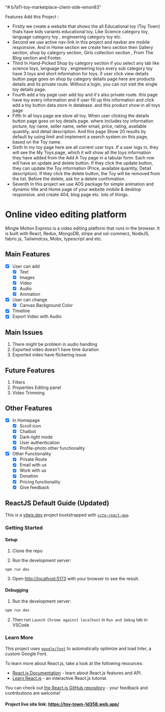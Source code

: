 "# b7a11-toy-marketplace-client-side-emon83" 

Features Add this Project : 
 * Firstly we create a website that shows the all Educational toy (Toy Town) thats have kids variants educational toy. Like Science category toy, language category toy , engineering category toy etc.
 * Second we use active nav-link in this project and navbar are mobile responsive. And in Home section we create hero section then Gallery section, shop by category section, Girls collection section , From The Blog section and Footer.
 * Third In Hand-Picked Shop by category section if you select any tab like science toys, language toy , engineering toys every sub category toy have 3 toys and short information for toys. if user click view details button page goes on shop by category details page here are products details and its private route. Without a login, you can not visit the single toy details page.
 * Fourth add a toy page user add toy and it's also private route. this page have toy every information and if user fill up this information and click add a toy button data store in database. and this product show in all toys page
 * Fifth In all toys page are store all toy. When user clicking the details button page goes on toy details page. where includes toy information picture, toy name, seller name, seller email, price, rating, available quantity, and detail description. And this page Show 20 results by default by using limit and implement a search system on this page, based on the Toy name.
 * Sixth In my toy page here are all current user  toys .If a user logs in, they will see the My Toys page, which it will show all the toys information they have added from the Add A Toy page in a tabular form. Each row will have an update and delete button.  If they click the update button, they can update the Toy information (Price, available quantity, Detail description). If they click the delete button, the Toy will be removed from the list. Before the delete, ask for a delete confirmation.
 * Seventh In this project we use AOS package for simple animation and dynamic title and Home page of your website mobile & desktop responsive. and create 404, blog page etc. lots of things.


 <!-- New code -->
# Online video editing platform

Mingle Motion Express is a video editing platform that runs in the browser. It is built with React, Redux,  MongoDB, stripe and ssl-commerz, NodeJS, fabric.js, Tailwindcss, Mobx, typescript and etc.


## Main Features

- [x] User can add
  - [x] Text
  - [x] Images
  - [x] Video
  - [x] Audio
  - [x] Animation
- [x] User can change
  - [x] Canvas Background Color
- [x] Timeline
- [x] Export Video with Audio

## Main Issues

1. There might be problem in audio handling
2. Exported video doesn't have time duration
3. Exported video have flickering issue


## Future Features

1. Filters
2. Properties Editing panel
3. Video Trimming

## Other Features
- [x] In Homepage
  - [x] Scroll icon
  - [x] Chatbot
  - [x] Dark-light mode
  - [x] User authentication
  - [x] Profile-photo other functionality
- [x] Other Functionality
  - [x] Private Route
  - [x] Email with us
  - [x] Work with us
  - [x] Donation
  - [x] Pricing functionality
  - [x] Give feedback

## ReactJS Default Guide (Updated)

This is a [vitejs.dev](https://vitejs.dev/) project bootstrapped with [`vite-react-app`](https://github.com/vitejs/vite).


### Getting Started

#### Setup

1. Clone the repo

2. Run the development server:

```bash
npm run dev
```

3. Open [http://localhost:5173](http://localhost:5173) with your browser to see the result.

#### Debugging

1. Run the development server:

```bash
npm run dev
```

2. Then run `Launch Chrome against localhost` in `Run and Debug` tab in VSCode

### Learn More

This project uses [`google/font`](https://fonts.google.com/) to automatically optimize and load Inter, a custom Google Font.

To learn more about React.js, take a look at the following resources:

- [React.js Documentation](https://react.dev/learn) - learn about React.js features and API.
- [Learn React.js](https://react.dev/learn) - an interactive React.js tutorial.

You can check out [the React.js GitHub repository](https://github.com/reactjs/react.dev) - your feedback and contributions are welcome!


 #### Project live site link: https://toy-town-1d358.web.app/ ####
